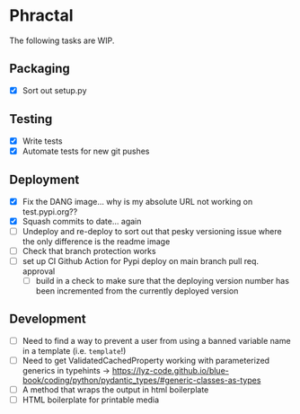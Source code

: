 # Phractal
The following tasks are WIP.

## Packaging
- [x] Sort out setup.py

## Testing
- [x] Write tests
- [x] Automate tests for new git pushes

## Deployment
- [x] Fix the DANG image... why is my absolute URL not working on test.pypi.org??
- [x] Squash commits to date... again
- [ ] Undeploy and re-deploy to sort out that pesky versioning issue where the only difference is the readme image
- [ ] Check that branch protection works
- [ ] set up CI Github Action for Pypi deploy on main branch pull req. approval 
  - [ ] build in a check to make sure that the deploying version number has been incremented from the currently deployed version

## Development
- [ ] Need to find a way to prevent a user from using a banned variable name in a template (i.e. `template`!)
- [ ] Need to get ValidatedCachedProperty working with parameterized generics in typehints -> https://lyz-code.github.io/blue-book/coding/python/pydantic_types/#generic-classes-as-types
- [ ] A method that wraps the output in html boilerplate
- [ ] HTML boilerplate for printable media